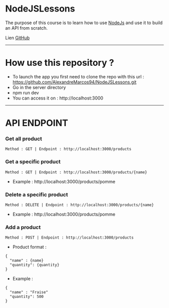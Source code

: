 # NodeJSLessons

The purpose of this course is to learn how to use [NodeJs](https://nodejs.org/en/) and use it to build an API from scratch.

Lien [GitHub](https://github.com/AlexandreMarcos94/NodeJSLessons.git)

--- 

# How use this repository ?

* To launch the app you first need to clone the repo with this url : https://github.com/AlexandreMarcos94/NodeJSLessons.git
* Go in the server directory
* npm run dev
* You can access it on : http://localhost:3000

---

# API ENDPOINT

### Get all product 

```
Method : GET | Endpoint : http://localhost:3000/products
```

### Get a specific product 

```
Method : GET | Endpoint : http://localhost:3000/products/{name}
```
* Example : http://localhost:3000/products/pomme


### Delete a specific product 

```
Method : DELETE | Endpoint : http://localhost:3000/products/{name}
```
* Example : http://localhost:3000/products/pomme


### Add a product 

```
Method : POST | Endpoint : http://localhost:3000/products
```
* Product format : 

```
{
  "name" : {name}
  "quantity": {quantity}
}
```
* Example : 

```
{
  "name" : "Fraise"
  "quantity": 500
}
```




